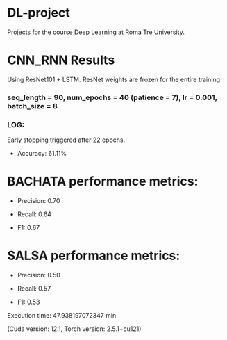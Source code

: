 # DL-project
Projects for the course Deep Learning at Roma Tre University.

# CNN_RNN Results
Using ResNet101 + LSTM. ResNet weights are frozen for the entire training
### seq_length = 90, num_epochs = 40 (patience = 7), lr = 0.001, batch_size = 8
### LOG:
Early stopping triggered after 22 epochs.

- Accuracy: 61.11%

# BACHATA performance metrics:

- Precision: 0.70

- Recall: 0.64

- F1: 0.67


# SALSA performance metrics:

- Precision: 0.50

- Recall: 0.57

- F1: 0.53

Execution time: 47.938197072347 min

(Cuda version: 12.1, Torch version: 2.5.1+cu121)